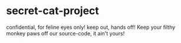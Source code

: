 # secret-cat-project
confidential, for feline eyes only! keep out, hands off! Keep your filthy monkey paws off our source-code, it ain't yours! 
